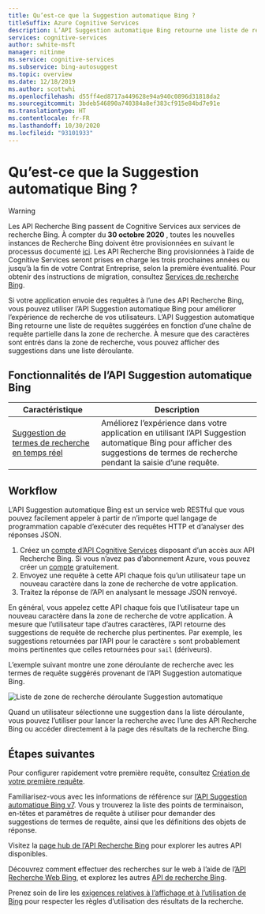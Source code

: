 ```yaml
---
title: Qu’est-ce que la Suggestion automatique Bing ?
titleSuffix: Azure Cognitive Services
description: L’API Suggestion automatique Bing retourne une liste de requêtes suggérées en fonction d’une chaîne de requête partielle dans la zone de recherche.
services: cognitive-services
author: swhite-msft
manager: nitinme
ms.service: cognitive-services
ms.subservice: bing-autosuggest
ms.topic: overview
ms.date: 12/18/2019
ms.author: scottwhi
ms.openlocfilehash: d55ff4ed8717a449628e94a940c0896d31818da2
ms.sourcegitcommit: 3bdeb546890a740384a8ef383cf915e84bd7e91e
ms.translationtype: HT
ms.contentlocale: fr-FR
ms.lasthandoff: 10/30/2020
ms.locfileid: "93101933"
---
```

# <a name="what-is-bing-autosuggest"></a>Qu’est-ce que la Suggestion automatique Bing ?

> [!WARNING]
> Les API Recherche Bing passent de Cognitive Services aux services de recherche Bing. À compter du **30 octobre 2020** , toutes les nouvelles instances de Recherche Bing doivent être provisionnées en suivant le processus documenté [ici](https://aka.ms/cogsvcs/bingmove).
> Les API Recherche Bing provisionnées à l’aide de Cognitive Services seront prises en charge les trois prochaines années ou jusqu’à la fin de votre Contrat Entreprise, selon la première éventualité.
> Pour obtenir des instructions de migration, consultez [Services de recherche Bing](https://aka.ms/cogsvcs/bingmigration).

Si votre application envoie des requêtes à l’une des API Recherche Bing, vous pouvez utiliser l’API Suggestion automatique Bing pour améliorer l’expérience de recherche de vos utilisateurs. L’API Suggestion automatique Bing retourne une liste de requêtes suggérées en fonction d’une chaîne de requête partielle dans la zone de recherche. À mesure que des caractères sont entrés dans la zone de recherche, vous pouvez afficher des suggestions dans une liste déroulante.

## <a name="bing-autosuggest-api-features"></a>Fonctionnalités de l’API Suggestion automatique Bing

| Caractéristique                                                                                                                                                                                 | Description                                                                                                                                                            |
|-----------------------------------------------------------------------------------------------------------------------------------------------------------------------------------------|------------------------------------------------------------------------------------------------------------------------------------------------------------------------|
| [Suggestion de termes de recherche en temps réel](concepts/get-suggestions.md) | Améliorez l’expérience dans votre application en utilisant l’API Suggestion automatique Bing pour afficher des suggestions de termes de recherche pendant la saisie d’une requête. |

## <a name="workflow"></a>Workflow

L’API Suggestion automatique Bing est un service web RESTful que vous pouvez facilement appeler à partir de n’importe quel langage de programmation capable d’exécuter des requêtes HTTP et d’analyser des réponses JSON.

1. Créez un [compte d’API Cognitive Services](https://docs.microsoft.com/azure/cognitive-services/cognitive-services-apis-create-account) disposant d’un accès aux API Recherche Bing. Si vous n’avez pas d’abonnement Azure, vous pouvez créer un [compte](https://azure.microsoft.com/free/cognitive-services/) gratuitement.
2. Envoyez une requête à cette API chaque fois qu’un utilisateur tape un nouveau caractère dans la zone de recherche de votre application.
3. Traitez la réponse de l’API en analysant le message JSON renvoyé.

En général, vous appelez cette API chaque fois que l’utilisateur tape un nouveau caractère dans la zone de recherche de votre application. À mesure que l’utilisateur tape d’autres caractères, l’API retourne des suggestions de requête de recherche plus pertinentes. Par exemple, les suggestions retournées par l’API pour le caractère `s` sont probablement moins pertinentes que celles retournées pour `sail` (dériveurs).

L’exemple suivant montre une zone déroulante de recherche avec les termes de requête suggérés provenant de l’API Suggestion automatique Bing.

![Liste de zone de recherche déroulante Suggestion automatique](./media/cognitive-services-bing-autosuggest-api/bing-autosuggest-drop-down-list.PNG)

Quand un utilisateur sélectionne une suggestion dans la liste déroulante, vous pouvez l’utiliser pour lancer la recherche avec l’une des API Recherche Bing ou accéder directement à la page des résultats de la recherche Bing.

## <a name="next-steps"></a>Étapes suivantes

Pour configurer rapidement votre première requête, consultez [Création de votre première requête](quickstarts/csharp.md).

Familiarisez-vous avec les informations de référence sur [l’API Suggestion automatique Bing v7](https://docs.microsoft.com/rest/api/cognitiveservices-bingsearch/bing-autosuggest-api-v7-reference). Vous y trouverez la liste des points de terminaison, en-têtes et paramètres de requête à utiliser pour demander des suggestions de termes de requête, ainsi que les définitions des objets de réponse.

Visitez la [page hub de l’API Recherche Bing](../bing-web-search/search-the-web.md) pour explorer les autres API disponibles.


Découvrez comment effectuer des recherches sur le web à l’aide de l’[API Recherche Web Bing](../bing-web-search/search-the-web.md), et explorez les autres [API de recherche Bing](../bing-web-search/index.yml).

Prenez soin de lire les [exigences relatives à l’affichage et à l’utilisation de Bing](./useanddisplayrequirements.md) pour respecter les règles d’utilisation des résultats de la recherche.
